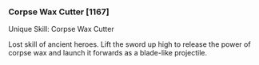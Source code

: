 ### Corpse Wax Cutter [1167]

Unique Skill: Corpse Wax Cutter

Lost skill of ancient heroes. Lift the sword up high to release the power of corpse wax and launch it forwards as a blade-like projectile.